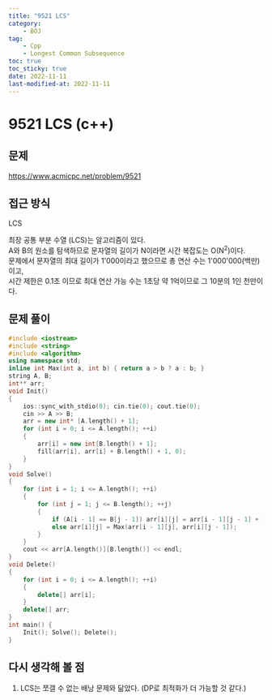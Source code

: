 ```yaml
---
title: "9521 LCS"
category:
    - BOJ
tag:
    - Cpp
    - Longest Common Subsequence
toc: true
toc_sticky: true
date: 2022-11-11
last-modified-at: 2022-11-11
---
```


# 9521 LCS (c++)

## 문제
https://www.acmicpc.net/problem/9521

## 접근 방식
LCS

최장 공통 부분 수열 (LCS)는 알고리즘이 있다.   
A와 B의 원소를 탐색하므로 문자열의 길이가 N이라면 시간 복잡도는 O(N<sup>2</sup>)이다.   
문제에서 문자열의 최대 길이가 1'000이라고 했으므로 총 연산 수는 1'000'000(백만)이고,   
시간 제한은 0.1초 이므로 최대 연산 가능 수는 1초당 약 1억이므로 그 10분의 1인 천만이다.

## 문제 풀이
```c++
#include <iostream>
#include <string>
#include <algorithm>
using namespace std;
inline int Max(int a, int b) { return a > b ? a : b; }
string A, B;
int** arr;
void Init()
{
    ios::sync_with_stdio(0); cin.tie(0); cout.tie(0);
    cin >> A >> B;
    arr = new int* [A.length() + 1];
    for (int i = 0; i <= A.length(); ++i)
    {
        arr[i] = new int[B.length() + 1];
        fill(arr[i], arr[i] + B.length() + 1, 0);
    }
}
void Solve()
{
    for (int i = 1; i <= A.length(); ++i)
    {
        for (int j = 1; j <= B.length(); ++j)
        {
            if (A[i - 1] == B[j - 1]) arr[i][j] = arr[i - 1][j - 1] + 1;
            else arr[i][j] = Max(arr[i - 1][j], arr[i][j - 1]);
        }
    }
    cout << arr[A.length()][B.length()] << endl;
}
void Delete()
{
    for (int i = 0; i <= A.length(); ++i)
    {
        delete[] arr[i];
    }
    delete[] arr;
}
int main() {
    Init(); Solve(); Delete();
}
```

## 다시 생각해 볼 점
1. LCS는 쪼갤 수 없는 배낭 문제와 닮았다. (DP로 최적화가 더 가능할 것 같다.)